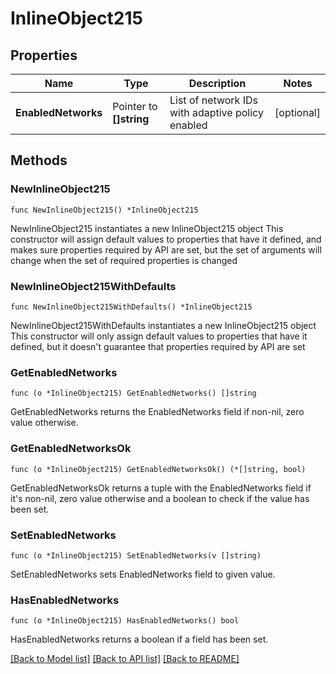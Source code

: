 # InlineObject215

## Properties

Name | Type | Description | Notes
------------ | ------------- | ------------- | -------------
**EnabledNetworks** | Pointer to **[]string** | List of network IDs with adaptive policy enabled | [optional] 

## Methods

### NewInlineObject215

`func NewInlineObject215() *InlineObject215`

NewInlineObject215 instantiates a new InlineObject215 object
This constructor will assign default values to properties that have it defined,
and makes sure properties required by API are set, but the set of arguments
will change when the set of required properties is changed

### NewInlineObject215WithDefaults

`func NewInlineObject215WithDefaults() *InlineObject215`

NewInlineObject215WithDefaults instantiates a new InlineObject215 object
This constructor will only assign default values to properties that have it defined,
but it doesn't guarantee that properties required by API are set

### GetEnabledNetworks

`func (o *InlineObject215) GetEnabledNetworks() []string`

GetEnabledNetworks returns the EnabledNetworks field if non-nil, zero value otherwise.

### GetEnabledNetworksOk

`func (o *InlineObject215) GetEnabledNetworksOk() (*[]string, bool)`

GetEnabledNetworksOk returns a tuple with the EnabledNetworks field if it's non-nil, zero value otherwise
and a boolean to check if the value has been set.

### SetEnabledNetworks

`func (o *InlineObject215) SetEnabledNetworks(v []string)`

SetEnabledNetworks sets EnabledNetworks field to given value.

### HasEnabledNetworks

`func (o *InlineObject215) HasEnabledNetworks() bool`

HasEnabledNetworks returns a boolean if a field has been set.


[[Back to Model list]](../README.md#documentation-for-models) [[Back to API list]](../README.md#documentation-for-api-endpoints) [[Back to README]](../README.md)


